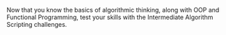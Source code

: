 Now that you know the basics of algorithmic thinking, along with OOP and Functional Programming, test your skills with the Intermediate Algorithm Scripting challenges.
